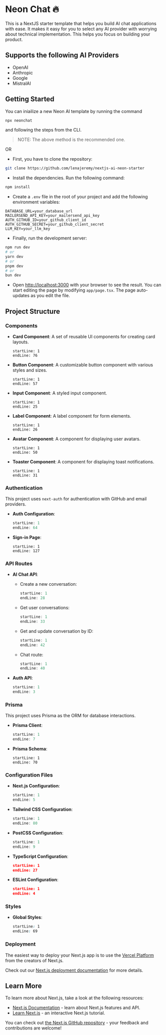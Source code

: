 # Neon Chat 🔥

This is a NextJS starter template that helps you build AI chat applications with ease. It makes it easy for you to select any AI provider with worrying about technical implementation. This helps you focus on building your product.

## Supports the following AI Providers
- OpenAI
- Anthropic
- Google
- MistralAI

## Getting Started
You can iniailize a new Neon AI template by running the command
```bash
npx neonchat
```
and following the steps from the CLI.
> NOTE: The above method is the recommended one.

OR

- First, you have to clone the repository:
```bash
git clone https://github.com/lenajeremy/nextjs-ai-neon-starter
```

- Install the dependencies. Run the following command:
```bash
npm install
```

- Create a `.env` file in the root of your project and add the following environment variables:
```
DATABASE_URL=your_database_url
MAILERSEND_API_KEY=your_mailersend_api_key
AUTH_GITHUB_ID=your_github_client_id
AUTH_GITHUB_SECRET=your_github_client_secret
LLM_KEY=your_llm_key
```

- Finally, run the development server:
```bash
npm run dev
# or
yarn dev
# or
pnpm dev
# or
bun dev
```

- Open [http://localhost:3000](http://localhost:3000) with your browser to see the result. You can start editing the page by modifying `app/page.tsx`. The page auto-updates as you edit the file.

## Project Structure

### Components

- **Card Component**: A set of reusable UI components for creating card layouts.
  ```typescript:src/components/ui/card.tsx
  startLine: 1
  endLine: 76
  ```

- **Button Component**: A customizable button component with various styles and sizes.
  ```typescript:src/components/ui/button.tsx
  startLine: 1
  endLine: 57
  ```

- **Input Component**: A styled input component.
  ```typescript:src/components/ui/input.tsx
  startLine: 1
  endLine: 25
  ```

- **Label Component**: A label component for form elements.
  ```typescript:src/components/ui/label.tsx
  startLine: 1
  endLine: 26
  ```

- **Avatar Component**: A component for displaying user avatars.
  ```typescript:src/components/ui/avatar.tsx
  startLine: 1
  endLine: 50
  ```

- **Toaster Component**: A component for displaying toast notifications.
  ```typescript:src/components/ui/sonner.tsx
  startLine: 1
  endLine: 31
  ```

### Authentication

This project uses `next-auth` for authentication with GitHub and email providers.

- **Auth Configuration**:
  ```typescript:src/auth.ts
  startLine: 1
  endLine: 64
  ```

- **Sign-in Page**:
  ```typescript:src/app/(auth)/auth/signin/page.tsx
  startLine: 1
  endLine: 127
  ```

### API Routes

- **AI Chat API**:
  - Create a new conversation:
    ```typescript:src/app/api/ai/chats/new/route.ts
    startLine: 1
    endLine: 28
    ```
  - Get user conversations:
    ```typescript:src/app/api/ai/chats/user/route.ts
    startLine: 1
    endLine: 33
    ```
  - Get and update conversation by ID:
    ```typescript:src/app/api/ai/chats/[id]/route.ts
    startLine: 1
    endLine: 42
    ```
  - Chat route:
    ```typescript:src/app/api/ai/chat/route.ts
    startLine: 1
    endLine: 40
    ```

- **Auth API**:
  ```typescript:src/app/api/auth/[...nextauth]/route.ts
  startLine: 1
  endLine: 3
  ```

### Prisma
This project uses Prisma as the ORM for database interactions.

- **Prisma Client**:
  ```typescript:src/prisma.ts
  startLine: 1
  endLine: 7
  ```

- **Prisma Schema**:
  ```prisma:schema.prisma
  startLine: 1
  endLine: 70
  ```

### Configuration Files

- **Next.js Configuration**:
  ```next.config.mjs
  startLine: 1
  endLine: 5
  ```

- **Tailwind CSS Configuration**:
  ```typescript:tailwind.config.ts
  startLine: 1
  endLine: 80
  ```

- **PostCSS Configuration**:
  ```postcss.config.mjs
  startLine: 1
  endLine: 9
  ```

- **TypeScript Configuration**:
  ```json:tsconfig.json
  startLine: 1
  endLine: 27
  ```

- **ESLint Configuration**:
  ```json:.eslintrc.json
  startLine: 1
  endLine: 4
  ```

### Styles
- **Global Styles**:
  ```css:src/app/globals.css
  startLine: 1
  endLine: 69
  ```

### Deployment

The easiest way to deploy your Next.js app is to use the [Vercel Platform](https://vercel.com/new?utm_medium=default-template&filter=next.js&utm_source=create-next-app&utm_campaign=create-next-app-readme) from the creators of Next.js.

Check out our [Next.js deployment documentation](https://nextjs.org/docs/deployment) for more details.

## Learn More

To learn more about Next.js, take a look at the following resources:

- [Next.js Documentation](https://nextjs.org/docs) - learn about Next.js features and API.
- [Learn Next.js](https://nextjs.org/learn) - an interactive Next.js tutorial.

You can check out [the Next.js GitHub repository](https://github.com/vercel/next.js/) - your feedback and contributions are welcome!

